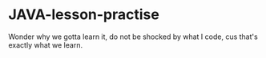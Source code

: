 # JAVA-lesson-practise
Wonder why we gotta learn it, do not be shocked by what I code, cus that's exactly what we learn.
